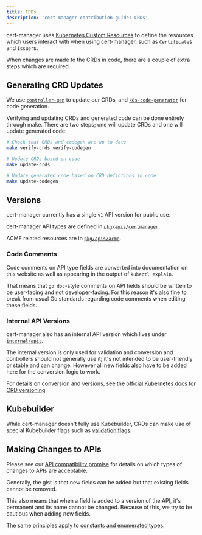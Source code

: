 ```yaml
---
title: CRDs
description: 'cert-manager contribution guide: CRDs'
---
```


cert-manager uses [Kubernetes Custom Resources](https://kubernetes.io/docs/concepts/extend-kubernetes/api-extension/custom-resources/) to define
the resources which users interact with when using cert-manager, such as `Certificate`s and `Issuer`s.

When changes are made to the CRDs in code, there are a couple of extra steps which are required.

## Generating CRD Updates

We use [`controller-gen`](https://book.kubebuilder.io/reference/controller-gen.html) to update our CRDs, and [`k8s-code-generator`](https://github.com/kubernetes/code-generator)
for code generation.

Verifying and updating CRDs and generated code can be done entirely through make. There are two steps; one will update CRDs and one will update generated code:

```bash
# Check that CRDs and codegen are up to date
make verify-crds verify-codegen

# Update CRDs based on code
make update-crds

# Update generated code based on CRD defintions in code
make update-codegen
```

## Versions

cert-manager currently has a single `v1` API version for public use.

cert-manager API types are defined in [`pkg/apis/certmanager`](https://github.com/cert-manager/cert-manager/tree/master/pkg/apis/certmanager).

ACME related resources are in [`pkg/apis/acme`](https://github.com/cert-manager/cert-manager/tree/master/pkg/apis/acme).

### Code Comments

Code comments on API type fields are converted into documentation on this website as well as appearing in the output of `kubectl explain`.

That means that `go doc`-style comments on API fields should be written to be user-facing and not developer-facing. For this reason it's also fine to break from
usual Go standards regarding code comments when editing these fields.

### Internal API Versions

cert-manager also has an internal API version which lives under [`internal/apis`](https://github.com/cert-manager/cert-manager/tree/master/internal/apis).

The internal version is only used for validation and conversion and controllers should not generally use it; it's not intended to be user-friendly or stable and can change.
However all new fields also have to be added here for the conversion logic to work.

For details on conversion and versions, see the [official Kubernetes docs for CRD versioning](https://kubernetes.io/docs/tasks/extend-kubernetes/custom-resources/custom-resource-definition-versioning/).

## Kubebuilder

While cert-manager doesn't fully use Kubebuilder, CRDs can make use of special Kubebuilder flags such as [validation flags](https://book.kubebuilder.io/reference/markers/crd-validation.html).

## Making Changes to APIs

Please see our [API compatibility promise](../installation/api-compatibility.md) for details on which types of changes to APIs are acceptable.

Generally, the gist is that new fields can be added but that existing fields cannot be removed.

This also means that when a field is added to a version of the API, it's permanent and its name cannot be changed. Because of this, we try to be cautious when adding new fields.

The same principles apply to [constants and enumerated types](https://kubernetes.io/docs/reference/using-api/deprecation-policy/#enumerated-or-constant-values).

